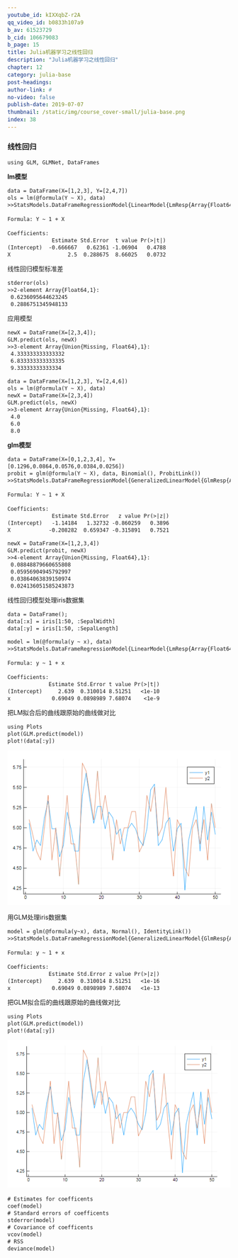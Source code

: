 ```yaml
---
youtube_id: kIXXqbZ-r2A
qq_video_id: b0833h107a9
b_av: 61523729
b_cid: 106679083
b_page: 15
title: Julia机器学习之线性回归
description: "Julia机器学习之线性回归"
chapter: 12
category: julia-base
post-headings:
author-link: #
no-video: false
publish-date: 2019-07-07
thumbnail: /static/img/course_cover-small/julia-base.png
index: 38
---
```



### 线性回归

```
using GLM, GLMNet, DataFrames
```

**lm模型**
```
data = DataFrame(X=[1,2,3], Y=[2,4,7])
ols = lm(@formula(Y ~ X), data)
>>StatsModels.DataFrameRegressionModel{LinearModel{LmResp{Array{Float64,1}},DensePredChol{Float64,LinearAlgebra.Cholesky{Float64,Array{Float64,2}}}},Array{Float64,2}}

Formula: Y ~ 1 + X

Coefficients:
              Estimate Std.Error  t value Pr(>|t|)
(Intercept)  -0.666667   0.62361 -1.06904   0.4788
X                  2.5  0.288675  8.66025   0.0732
```

线性回归模型标准差
```
stderror(ols)
>>2-element Array{Float64,1}:
 0.6236095644623245
 0.2886751345948133
```

应用模型
```
newX = DataFrame(X=[2,3,4]);
GLM.predict(ols, newX)
>>3-element Array{Union{Missing, Float64},1}:
 4.333333333333332
 6.833333333333335
 9.33333333333334 
```

```
data = DataFrame(X=[1,2,3], Y=[2,4,6])
ols = lm(@formula(Y ~ X), data)
newX = DataFrame(X=[2,3,4])
GLM.predict(ols, newX)
>>3-element Array{Union{Missing, Float64},1}:
 4.0
 6.0
 8.0
```


**glm模型**
```
data = DataFrame(X=[0,1,2,3,4], Y=[0.1296,0.0864,0.0576,0.0384,0.0256])
probit = glm(@formula(Y ~ X), data, Binomial(), ProbitLink())
>>StatsModels.DataFrameRegressionModel{GeneralizedLinearModel{GlmResp{Array{Float64,1},Binomial{Float64},ProbitLink},DensePredChol{Float64,LinearAlgebra.Cholesky{Float64,Array{Float64,2}}}},Array{Float64,2}}

Formula: Y ~ 1 + X

Coefficients:
              Estimate Std.Error   z value Pr(>|z|)
(Intercept)   -1.14184   1.32732 -0.860259   0.3896
X            -0.208282  0.659347 -0.315891   0.7521
```

```
newX = DataFrame(X=[1,2,3,4])
GLM.predict(probit, newX)
>>4-element Array{Union{Missing, Float64},1}:
 0.08848879660655808 
 0.05956904945792997 
 0.03864063839150974 
 0.024136051585243873
```


线性回归模型处理iris数据集

```
data = DataFrame();
data[:x] = iris[1:50, :SepalWidth]
data[:y] = iris[1:50, :SepalLength]
```

```
model = lm(@formula(y ~ x), data)
>>StatsModels.DataFrameRegressionModel{LinearModel{LmResp{Array{Float64,1}},DensePredChol{Float64,LinearAlgebra.Cholesky{Float64,Array{Float64,2}}}},Array{Float64,2}}

Formula: y ~ 1 + x

Coefficients:
             Estimate Std.Error t value Pr(>|t|)
(Intercept)     2.639  0.310014 8.51251   <1e-10
x             0.69049 0.0898989 7.68074    <1e-9
```

把LM拟合后的曲线跟原始的曲线做对比
```
using Plots
plot(GLM.predict(model))
plot!(data[:y])
```

![image](https://raw.githubusercontent.com/Bounce00/pic/master/Julia%20course/Julia%E7%A7%91%E5%AD%A6%E8%AE%A1%E7%AE%9716.png)



用GLM处理iris数据集

```
model = glm(@formula(y~x), data, Normal(), IdentityLink())
>>StatsModels.DataFrameRegressionModel{GeneralizedLinearModel{GlmResp{Array{Float64,1},Normal{Float64},IdentityLink},DensePredChol{Float64,LinearAlgebra.Cholesky{Float64,Array{Float64,2}}}},Array{Float64,2}}

Formula: y ~ 1 + x

Coefficients:
             Estimate Std.Error z value Pr(>|z|)
(Intercept)     2.639  0.310014 8.51251   <1e-16
x             0.69049 0.0898989 7.68074   <1e-13
```

把GLM拟合后的曲线跟原始的曲线做对比
```
using Plots
plot(GLM.predict(model))
plot!(data[:y])
```
![image](https://raw.githubusercontent.com/Bounce00/pic/master/Julia%20course/Julia%E7%A7%91%E5%AD%A6%E8%AE%A1%E7%AE%9717.png)



```
# Estimates for coefficents
coef(model)
# Standard errors of coefficents
stderror(model)
# Covariance of coefficents
vcov(model)
# RSS
deviance(model)

```





